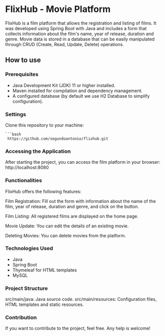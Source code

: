 # FlixHub - Movie Platform

FlixHub is a film platform that allows the registration and listing of films. It was developed using Spring Boot with Java and includes a form that collects information about the film's name, year of release, duration and genre. Movie data is stored in a database that can be easily manipulated through CRUD (Create, Read, Update, Delete) operations.

## How to use

### Prerequisites
- Java Development Kit (JDK) 11 or higher installed.
- Maven installed for compilation and dependency management.
- A configured database (by default we use H2 Database to simplify configuration).

### Settings
Clone this repository to your machine:

    ```bash
     https://github.com/segundoantonio/flixhub.git

### Accessing the Application
After starting the project, you can access the film platform in your browser:
    http://localhost:8080

### Functionalities
FlixHub offers the following features:

Film Registration: Fill out the form with information about the name of the film, year of release, duration and genre, and click on the button.

Film Listing: All registered films are displayed on the home page.

Movie Update: You can edit the details of an existing movie.

Deleting Movies: You can delete movies from the platform.

### Technologies Used
- Java
- Spring Boot
- Thymeleaf for HTML templates
- MySQL

### Project Structure
src/main/java: Java source code.
src/main/resources: Configuration files, HTML templates and static resources.

### Contribution
If you want to contribute to the project, feel free. Any help is welcome!
